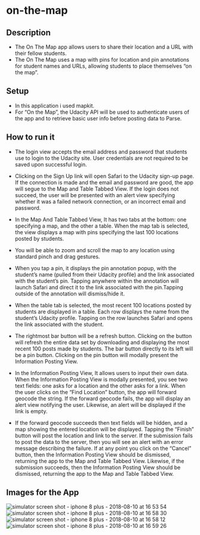 # on-the-map

## Description

- The On The Map app allows users to share their location and a URL with their fellow students.
- The On The Map uses a map with pins for location and pin annotations for student names and URLs, allowing students to place themselves “on the map”. 

## Setup
- In this application i used mapkit.
- For “On the Map”, the Udacity API will be used to authenticate users of the app and to retrieve basic user info before posting data to Parse.

## How to run it

- The login view accepts the email address and password that students use to login to the Udacity site. User credentials are not required to be saved upon successful login.
- Clicking on the Sign Up link will open Safari to the Udacity sign-up page. If the connection is made and the email and password are good, the app will segue to the Map and Table Tabbed View. If the login does not succeed, the user will be presented with an alert view specifying whether it was a failed network connection, or an incorrect email and password.

- In the Map And Table Tabbed View, It has two tabs at the bottom: one specifying a map, and the other a table. When the map tab is selected, the view displays a map with pins specifying the last 100 locations posted by students.
- You will be able to zoom and scroll the map to any location using standard pinch and drag gestures.
- When you tap a pin, it displays the pin annotation popup, with the student’s name (pulled from their Udacity profile) and the link associated with the student’s pin. Tapping anywhere within the annotation will launch Safari and direct it to the link associated with the pin.Tapping outside of the annotation will dismiss/hide it.
- When the table tab is selected, the most recent 100 locations posted by students are displayed in a table. Each row displays the name from the student’s Udacity profile. Tapping on the row launches Safari and opens the link associated with the student.
- The rightmost bar button will be a refresh button. Clicking on the button will refresh the entire data set by downloading and displaying the most recent 100 posts made by students. The bar button directly to its left will be a pin button. Clicking on the pin button will modally present the Information Posting View.

- In the Information Posting View, It allows users to input their own data. When the Information Posting View is modally presented, you see two text fields: one asks for a location and the other asks for a link. When the user clicks on the “Find Location” button, the app will forward geocode the string. If the forward geocode fails, the app will display an alert view notifying the user. Likewise, an alert will be displayed if the link is empty.
- If the forward geocode succeeds then text fields will be hidden, and a map showing the entered location will be displayed. Tapping the “Finish” button will post the location and link to the server. If the submission fails to post the data to the server, then you will see an alert with an error message describing the failure. If at any point you click on the “Cancel” button, then the Information Posting View should be dismissed, returning the app to the Map and Table Tabbed View. Likewise, if the submission succeeds, then the Information Posting View should be dismissed, returning the app to the Map and Table Tabbed View.

## Images for the App

![simulator screen shot - iphone 8 plus - 2018-08-10 at 16 53 54](https://user-images.githubusercontent.com/35192412/43965679-2f2f21fc-9cc0-11e8-9c6b-cb9e0b63c5c8.png)    ![simulator screen shot - iphone 8 plus - 2018-08-10 at 16 58 30](https://user-images.githubusercontent.com/35192412/43965683-317f69b2-9cc0-11e8-8a66-8ce1500f86a3.png)
![simulator screen shot - iphone 8 plus - 2018-08-10 at 16 58 12](https://user-images.githubusercontent.com/35192412/43965687-34711968-9cc0-11e8-983f-3cda3ccbc6f6.png)    ![simulator screen shot - iphone 8 plus - 2018-08-10 at 16 59 26](https://user-images.githubusercontent.com/35192412/43965689-35c22b36-9cc0-11e8-8392-7d2bfa4ed237.png)
